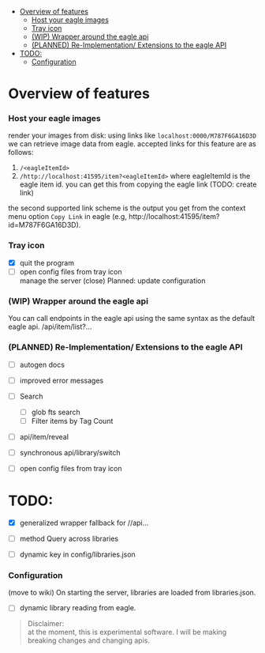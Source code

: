 <!--toc:start-->
- [Overview of features](#overview-of-features)
    - [Host your eagle images](#host-your-eagle-images)
    - [Tray icon](#tray-icon)
    - [(WIP) Wrapper around the eagle api](#wip-wrapper-around-the-eagle-api)
    - [(PLANNED) Re-Implementation/ Extensions to the eagle API](#planned-re-implementation-extensions-to-the-eagle-api)
- [TODO:](#todo)
    - [Configuration](#configuration)
<!--toc:end-->




# Overview of features

### Host your eagle images
render your images from disk:
using links like `localhost:0000/M787F6GA16D3D` we can retrieve image data from eagle.
accepted links for this feature are as follows:
1. `/<eagleItemId>`
2. `/http://localhost:41595/item?<eagleItemId>`
where eagleItemId is the eagle item id. you can get this from copying the eagle link
(TODO: create link)  <how to get eagle link from eagle>

the second supported link scheme is the output you get from the context menu option `Copy Link`
in eagle (e.g, http://localhost:41595/item?id=M787F6GA16D3D).

### Tray icon
 - [X] quit the program <br>
 - [ ] open config files from tray icon <br>
manage the server (close)
Planned:
update configuration

### (WIP) Wrapper around the eagle api
You can call endpoints in the eagle api using the same syntax as the default eagle api.
/api/item/list?...

### (PLANNED) Re-Implementation/ Extensions to the eagle API
 - [ ] autogen docs <br>
 - [ ] improved error messages <br>
 - [ ] Search <br>
     - [ ] glob fts search <br>
     - [ ] Filter items by Tag Count <br>
 - [ ] api/item/reveal <br>
 - [ ] synchronous api/library/switch <br>

 - [ ] open config files from tray icon <br>
# TODO:
 - [X] generalized wrapper fallback for //api... <br>
 - [ ] method Query across libraries <br>
 - [ ] dynamic key in config/libraries.json <br>


### Configuration
(move to wiki) On starting the server, libraries are loaded from libraries.json.
 - [ ] dynamic library reading from eagle. <br>

> Disclaimer: <br>
> at the moment, this is experimental software. I will be making breaking changes and changing apis.

